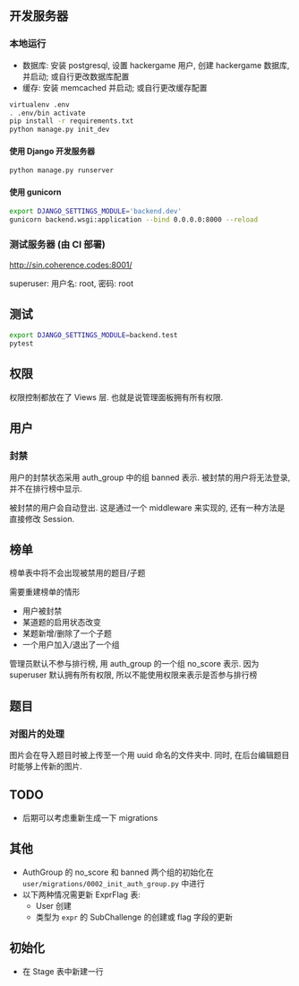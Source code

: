## 开发服务器
### 本地运行
- 数据库: 安装 postgresql, 设置 hackergame 用户, 创建 hackergame 数据库, 并启动; 
    或自行更改数据库配置
- 缓存: 安装 memcached 并启动; 或自行更改缓存配置
```bash
virtualenv .env
. .env/bin activate
pip install -r requirements.txt
python manage.py init_dev
```
#### 使用 Django 开发服务器
```bash
python manage.py runserver
```
#### 使用 gunicorn
```bash
export DJANGO_SETTINGS_MODULE='backend.dev'
gunicorn backend.wsgi:application --bind 0.0.0.0:8000 --reload
```

### 测试服务器 (由 CI 部署)
http://sin.coherence.codes:8001/

superuser: 用户名: root, 密码: root

## 测试
```bash
export DJANGO_SETTINGS_MODULE=backend.test
pytest
```

## 权限
权限控制都放在了 Views 层. 也就是说管理面板拥有所有权限.

## 用户

### 封禁
用户的封禁状态采用 auth_group 中的组 banned 表示. 
被封禁的用户将无法登录, 并不在排行榜中显示.

被封禁的用户会自动登出. 这是通过一个 middleware 来实现的,
还有一种方法是直接修改 Session.

## 榜单
榜单表中将不会出现被禁用的题目/子题

需要重建榜单的情形
- 用户被封禁
- 某道题的启用状态改变
- 某题新增/删除了一个子题
- 一个用户加入/退出了一个组

管理员默认不参与排行榜, 用 auth_group 的一个组 no_score 表示.
因为 superuser 默认拥有所有权限, 所以不能使用权限来表示是否参与排行榜

## 题目
### 对图片的处理
图片会在导入题目时被上传至一个用 uuid 命名的文件夹中. 
同时, 在后台编辑题目时能够上传新的图片.

## TODO

- 后期可以考虑重新生成一下 migrations

## 其他
- AuthGroup 的 no_score 和 banned 两个组的初始化在 `user/migrations/0002_init_auth_group.py` 中进行
- 以下两种情况需更新 ExprFlag 表:
    - User 创建
    - 类型为 `expr` 的 SubChallenge 的创建或 flag 字段的更新
    
## 初始化
- 在 Stage 表中新建一行
